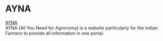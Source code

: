 # AYNA
<a href="https://royishan.github.io/ayna.github.io/index.html">AYNA</a>
<br>
AYNA (All You Need for Agronomy) is a website particularly for the Indian Farmers to provide all information in one portal.

